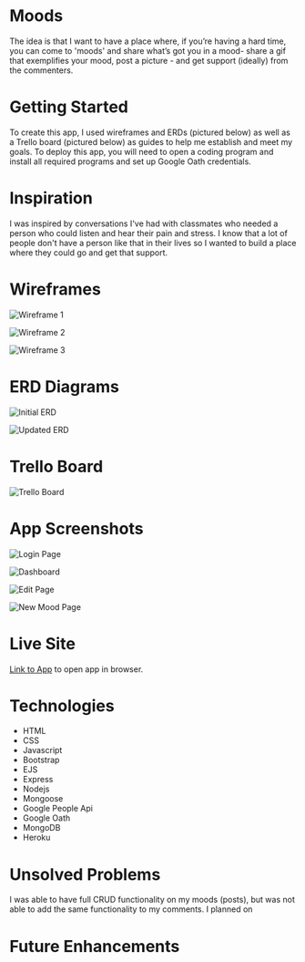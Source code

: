 # Moods

The idea is that I want to have a place where, if you’re having a hard time, you can come to 'moods' and share what’s got you in a mood- share a gif that exemplifies your mood, post a picture - and get support (ideally) from the commenters.

# Getting Started

To create this app, I used wireframes and ERDs (pictured below) as well as a Trello board (pictured below) as guides to help me establish and meet my goals. To deploy this app, you will need to open a coding program and install all required programs and set up Google Oath credentials.

# Inspiration

I was inspired by conversations I've had with classmates who needed a person who could listen and hear their pain and stress. I know that a lot of people don't have a person like that in their lives so I wanted to build a place where they could go and get that support.

# Wireframes

![Wireframe 1](./images/Wireframe-Page1.png)

![Wireframe 2](./images/Wireframe-Page2.png)

![Wireframe 3](./images/Wireframe-Page3.png)

# ERD Diagrams

![Initial ERD](./images/ERD-Diagram.png)

![Updated ERD](./images/Updated-ERD-Diagram.png)

# Trello Board

![Trello Board](./images/Trello-Board.png)

# App Screenshots

![Login Page](./images/Login-Page.png)

![Dashboard](./images/Dashboard.png)

![Edit Page](./images/Edit-Page.png)

![New Mood Page](./images/New-Page.png)

# Live Site

[Link to App](https://moodsblog.herokuapp.com/) to open app in browser.


# Technologies

* HTML
* CSS
* Javascript
* Bootstrap
* EJS
* Express
* Nodejs
* Mongoose
* Google People Api
* Google Oath
* MongoDB
* Heroku

# Unsolved Problems

I was able to have full CRUD functionality on my moods (posts), but was not able to add the same functionality to my comments. I planned on 




# Future Enhancements

